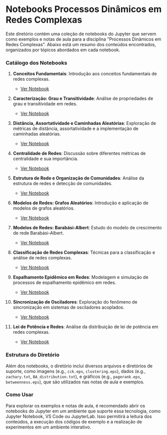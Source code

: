# Notebooks Processos Dinâmicos em Redes Complexas

Este diretório contém uma coleção de notebooks do Jupyter que servem como exemplos e notas de aula para a disciplina "Processos Dinâmicos em Redes Complexas". Abaixo está um resumo dos conteúdos encontrados, organizados por tópicos abordados em cada notebook.

### Catálogo dos Notebooks

1. **Conceitos Fundamentais**: Introdução aos conceitos fundamentais de redes complexas.
   - [Ver Notebook](./nb1-fundamental-concepts-.ipynb)

2. **Caracterização: Grau e Transitividade**: Análise de propriedades de grau e transitividade em redes.
   - [Ver Notebook](./nb2-characterization-degre-and-transitivity.ipynb)

3. **Distância, Assortatividade e Caminhadas Aleatórias**: Exploração de métricas de distância, assortatividade e a implementação de caminhadas aleatórias.
   - [Ver Notebook](./nb3-distance-assortativity-and-random-walks.ipynb)

4. **Centralidade de Redes**: Discussão sobre diferentes métricas de centralidade e sua importância.
   - [Ver Notebook](./nb4-network-centrality.ipynb)

5. **Estrutura de Rede e Organização de Comunidades**: Análise da estrutura de redes e detecção de comunidades.
   - [Ver Notebook](./nb5-network-structure-community-organization.ipynb)

6. **Modelos de Redes: Grafos Aleatórios**: Introdução e aplicação de modelos de grafos aleatórios.
   - [Ver Notebook](./nb6-network-models-random-graphs.ipynb)

7. **Modelos de Redes: Barabási-Albert**: Estudo do modelo de crescimento de rede Barabási-Albert.
   - [Ver Notebook](./nb7-network-models-barabasi-albert.ipynb)

8. **Classificação de Redes Complexas**: Técnicas para a classificação e análise de redes complexas.
   - [Ver Notebook](./nb8-complex-network-classification.ipynb)

9. **Espalhamento Epidêmico em Redes**: Modelagem e simulação de processos de espalhamento epidêmico em redes.
   - [Ver Notebook](./nb9-epidemic-spreading-on-networks.ipynb)

10. **Sincronização de Osciladores**: Exploração do fenômeno de sincronização em sistemas de osciladores acoplados.
    - [Ver Notebook](./nb10-oscillator-synchronization.ipynb)

11. **Lei de Potência e Redes**: Análise da distribuição de lei de potência em redes complexas.
    - [Ver Notebook](./nb-power-law.ipynb)

### Estrutura do Diretório
Além dos notebooks, o diretório inclui diversos arquivos e diretórios de suporte, como imagens (e.g., `cck.eps`, `clustering.eps`), dados (e.g., `zachary.txt`, `BA_distribution.txt`), e gráficos (e.g., `pagerank.eps`, `betweenness.eps`), que são utilizados nas notas de aula e exemplos.

### Como Usar
Para explorar os exemplos e notas de aula, é recomendado abrir os notebooks do Jupyter em um ambiente que suporte essa tecnologia, como Jupyter Notebook, VS Code ou JupyterLab. Isso permitirá a leitura dos conteúdos, a execução dos códigos de exemplo e a realização de experimentos em um ambiente interativo.
